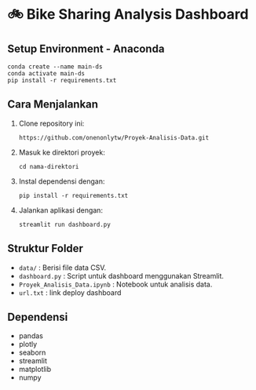 ﻿# 🚲 Bike Sharing Analysis Dashboard

## Setup Environment - Anaconda
```
conda create --name main-ds
conda activate main-ds
pip install -r requirements.txt
```

## Cara Menjalankan
1. Clone repository ini:
   ```
   https://github.com/onenonlytw/Proyek-Analisis-Data.git
   ```
2. Masuk ke direktori proyek:
   ```
   cd nama-direktori
   ```
3. Instal dependensi dengan:
   ```
   pip install -r requirements.txt
   ```
4. Jalankan aplikasi dengan:
   ```
   streamlit run dashboard.py
   ```
   
## Struktur Folder
- `data/` : Berisi file data CSV.
- `dashboard.py` : Script untuk dashboard menggunakan Streamlit.
- `Proyek_Analisis_Data.ipynb` : Notebook untuk analisis data.
- `url.txt` : link deploy dashboard

## Dependensi
- pandas
- plotly
- seaborn
- streamlit
- matplotlib
- numpy
